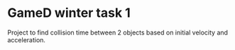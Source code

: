 # GameD winter task 1


Project to find collision time between 2 objects based on initial velocity and acceleration.